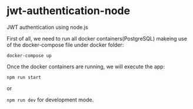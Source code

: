 # jwt-authentication-node
JWT authentication using node.js

First of all, we need to run all docker containers(PostgreSQL) makeing use of the docker-compose file under docker folder:

`docker-compose up`

Once the docker containers are running, we will execute the app:

`npm run start`

or 

`npm run dev` for development mode.
